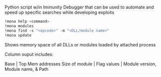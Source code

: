 

Python script w/in Immunity Debugger that can be used to automate and speed up specific searches while developing exploits  
  
```bash
!mona help <command>  
!mona modules  
!mona find -s "<opcode>" -m "<DLL/module name>"  
!mona update
```


Shows memory space of all DLLs or modules loaded by attached process  
  
Column ouput includes:  
  
Base | Top Mem addresses Size of module | Flag values | Module version, Module name, & Path